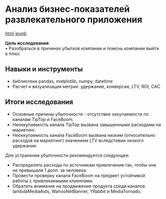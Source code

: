 # Анализ бизнес-показателей развлекательного приложения

[html](https://github.com/Lud2022/Portfolio/blob/main/Анализ%20бизнес-показателей%20развлекательного%20приложения/Анализ%20бизнес-показателей%20развлекательного%20приложения.html)   [ipynb](https://github.com/Lud2022/Portfolio/blob/main/Анализ%20закономерностей%20определяющих%20успешность%20компьютерной%20игры/Анализ%20закономерностей%20определяющих%20успешность%20компьютерной%20игры.ipynb)
 
**Цель исследования** <br/>
•	Разобраться в причинах убытков компании и помочь компании выйти в плюс

## Навыки и инструменты

- библиотеки pandas, matplotlib, numpy, datetime
- Расчет и визуализация метрик: удержание, конверсия, LTV, ROI, CAC

## Итоги исследования

* Основные причины убыточности - отсутствие оккупаемости по каналам TipTop и FaceBoom. 
* Неоккупаемость канала TipTop вызвана завышенными расходами на маркетинг.
* Неоккупаемость канала FaceBoom вызвана низким (относительно расходов на маркетинг) значением LTV вследстивии низкого удержания.

Для устранения убыточности рекомендуется следующее:

* Распределять расходы по источникам привлечения так, чтобы они не превышали 1 долл. за человека.
* Провести проверку канала FaceBoom на предмет устойчивой работы с привлекаемыми клиентами.
* Обратить внимание на продвижение продукта среди каналов lambdaMediaAids, WahooNetBanner, YRabbit и MediaTornado.

